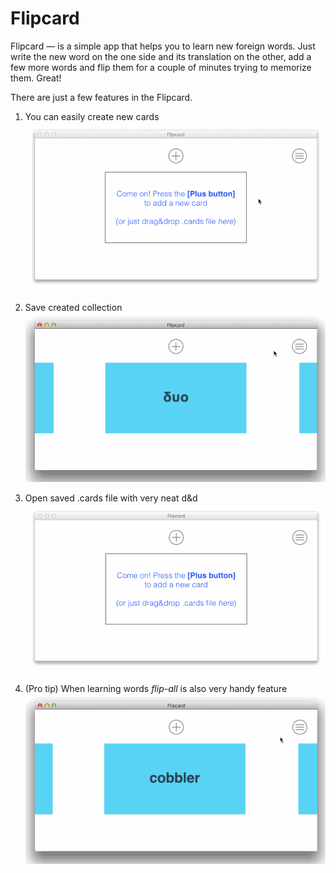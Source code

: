 Flipcard
========

Flipcard — is a simple app that helps you to learn new foreign words.
Just write the new word on the one side and its translation on the other, add a few more words and flip them for a couple of minutes trying to memorize them. Great!

There are just a few features in the Flipcard.

1. You can easily create new cards 
![alt tag](https://raw.githubusercontent.com/aeyoa/flipcard/master/ui-files/gifs/flipcard-new-card.gif)

2. Save created collection 
![alt tag](https://raw.githubusercontent.com/aeyoa/flipcard/master/ui-files/gifs/flipcard-save.gif)

3. Open saved .cards file with very neat d&d
![alt tag](https://raw.githubusercontent.com/aeyoa/flipcard/master/ui-files/gifs/flipcard-drag-and-drop.gif)

4. (Pro tip) When learning words *flip-all* is also very handy feature
![alt tag](https://raw.githubusercontent.com/aeyoa/flipcard/master/ui-files/gifs/flipcard-flip-all.gif)
